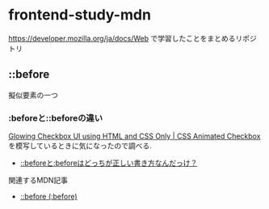 # frontend-study-mdn
https://developer.mozilla.org/ja/docs/Web で学習したことをまとめるリポジトリ

## ::before

擬似要素の一つ

### :beforeと::beforeの違い

[Glowing Checkbox UI using HTML and CSS Only | CSS Animated Checkbox](https://youtu.be/BVxa2A93hJI?t=302)
を模写しているときに気になったので調べる.

- [::beforeと:beforeはどっちが正しい書き方なんだっけ？](https://parashuto.com/rriver/development/pseudo-elements-with-double-and-single-colons)

関連するMDN記事

- [::before (:before)](https://developer.mozilla.org/ja/docs/Web/CSS/::before)
